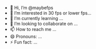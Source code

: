- 👋 Hi, I’m @maybefps
- 👀 I’m interested in 30 fps or lower fps...
- 🌱 I’m currently learning ...
- 💞️ I’m looking to collaborate on ...
- 📫 How to reach me ...
- 😄 Pronouns: ...
- ⚡ Fun fact: ...

<!---
maybefps/maybefps is a ✨ special ✨ repository because its `README.md` (this file) appears on your GitHub profile.
You can click the Preview link to take a look at your changes.
--->
